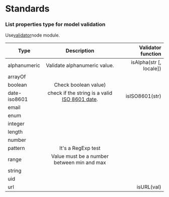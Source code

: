 # Standards

### List properties type for model validation
Use[validator][validator-link]node module. 
 

| Type   |      Description      |  Validator function |
|----------|:-------------:|------:|
| alphanumeric | Validate alphanumeric value. |isAlpha(str [, locale])
| arrayOf | |
|  boolean| Check boolean value) | |
|date-iso8601| check if the string is a valid [ISO 8601 date][wiki-dateiso].|isISO8601(str)
| email|  | | isEmail
| enum | |
|integer||
|length||
|number||
|pattern| It's a RegExp test| 
|range |  Value must be a number between min and max | 
| string | 
| uid| 
| url | | isURL(val)|



[validator-link]:(https://github.com/chriso/validator.js) 
[wiki-dateiso]:(https://en.wikipedia.org/wiki/ISO_8601)
